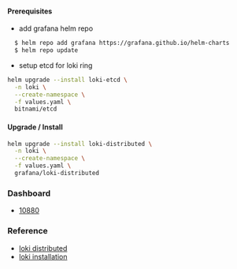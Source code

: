#### Prerequisites
* add grafana helm repo
```bash
  $ helm repo add grafana https://grafana.github.io/helm-charts
  $ helm repo update
```
* setup etcd for loki ring
```bash
helm upgrade --install loki-etcd \
  -n loki \
  --create-namespace \
  -f values.yaml \
  bitnami/etcd
```

#### Upgrade / Install
```bash
helm upgrade --install loki-distributed \
  -n loki \
  --create-namespace \
  -f values.yaml \
  grafana/loki-distributed
```

### Dashboard
* [10880](https://grafana.com/grafana/dashboards/10880)

### Reference
* [loki distributed](https://github.com/grafana/helm-charts/tree/main/charts/loki-distributed)
* [loki installation](https://www.jianshu.com/p/36db91668add)
